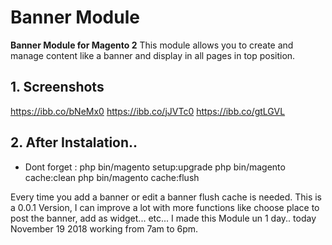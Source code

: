 # Banner Module

**Banner Module for Magento 2** This module allows you to create and manage content like a banner and display in all pages in top position.



## 1. Screenshots

https://ibb.co/bNeMx0
https://ibb.co/jJVTc0
https://ibb.co/gtLGVL



## 2. After Instalation..
- Dont forget :
php bin/magento setup:upgrade
php bin/magento cache:clean
php bin/magento cache:flush

Every time you add a banner or edit a banner flush cache is needed.
This is a 0.0.1 Version, I can improve a lot with more functions like choose place to post the banner, add as widget... etc... I made this Module un 1 day.. today November 19 2018 working from 7am to 6pm.
